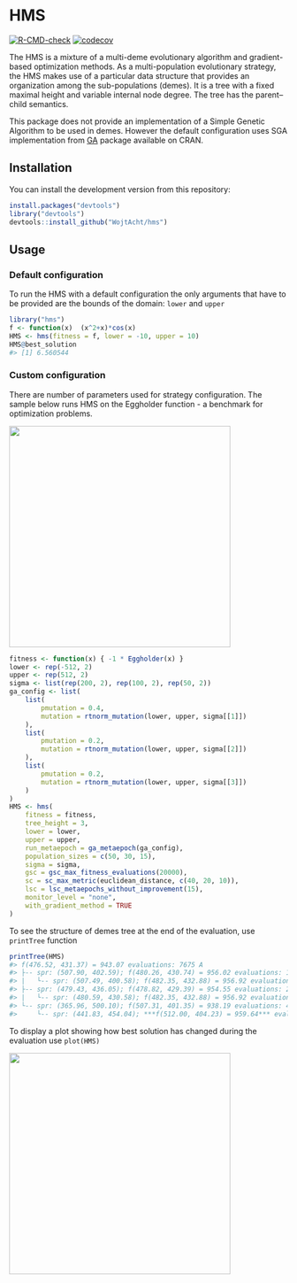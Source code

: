 # HMS
<!-- badges: start -->
[![R-CMD-check](https://github.com/WojtAcht/hms/workflows/R-CMD-check/badge.svg)](https://github.com/WojtAcht/hms/actions)
[![codecov](https://codecov.io/gh/WojtAcht/hms/branch/main/graph/badge.svg)](https://codecov.io/gh/WojtAcht/hms)
<!-- badges: end -->

The HMS is a mixture of a multi-deme evolutionary algorithm and gradient-based optimization methods. As a multi-population evolutionary strategy, the HMS makes use of a particular data structure that provides an organization among the sub-populations (demes). It is a tree with a fixed maximal height and variable internal node degree. The tree has the parent–child semantics.

This package does not provide an implementation of a Simple Genetic Algorithm to be used in demes. However the default configuration uses SGA implementation from [GA](https://github.com/luca-scr/GA) package available on CRAN.


## Installation

You can install the development version from this repository:

```R
install.packages("devtools")
library("devtools")
devtools::install_github("WojtAcht/hms")
```

## Usage

### Default configuration

To run the HMS with a default configuration the only arguments that have to be provided are the bounds of the domain: `lower` and `upper`

```R
library("hms")
f <- function(x)  (x^2+x)*cos(x)
HMS <- hms(fitness = f, lower = -10, upper = 10)
HMS@best_solution
#> [1] 6.560544
```

### Custom configuration
There are number of parameters used for strategy configuration. The sample below runs HMS on the Eggholder function - a benchmark for optimization problems.


<img width="400" src="https://upload.wikimedia.org/wikipedia/commons/thumb/e/e7/Eggholder_function.pdf/page1-1200px-Eggholder_function.pdf.jpg">

```R
fitness <- function(x) { -1 * Eggholder(x) }
lower <- rep(-512, 2)
upper <- rep(512, 2)
sigma <- list(rep(200, 2), rep(100, 2), rep(50, 2))
ga_config <- list(
    list(
        pmutation = 0.4,
        mutation = rtnorm_mutation(lower, upper, sigma[[1]])
    ),
    list(
        pmutation = 0.2,
        mutation = rtnorm_mutation(lower, upper, sigma[[2]])
    ),
    list(
        pmutation = 0.2,
        mutation = rtnorm_mutation(lower, upper, sigma[[3]])
    )
)
HMS <- hms(
    fitness = fitness,
    tree_height = 3,
    lower = lower,
    upper = upper,
    run_metaepoch = ga_metaepoch(ga_config),
    population_sizes = c(50, 30, 15),
    sigma = sigma,
    gsc = gsc_max_fitness_evaluations(20000),
    sc = sc_max_metric(euclidean_distance, c(40, 20, 10)),
    lsc = lsc_metaepochs_without_improvement(15),
    monitor_level = "none",
    with_gradient_method = TRUE
)
```


To see the structure of demes tree at the end of the evaluation, use `printTree` function

```R
printTree(HMS)
#> f(476.52, 431.37) = 943.07 evaluations: 7675 A
#> ├-- spr: (507.90, 402.59); f(480.26, 430.74) = 956.02 evaluations: 1955 A
#> |   └-- spr: (507.49, 400.58); f(482.35, 432.88) = 956.92 evaluations: 879 A
#> ├-- spr: (479.43, 436.05); f(478.82, 429.39) = 954.55 evaluations: 2341 A
#> |   └-- spr: (480.59, 430.58); f(482.35, 432.88) = 956.92 evaluations: 1075 A
#> └-- spr: (365.96, 500.10); f(507.31, 401.35) = 938.19 evaluations: 4293 A
#>     └-- spr: (441.83, 454.04); ***f(512.00, 404.23) = 959.64*** evaluations: 2000 A
```

To display a plot showing how best solution has changed during the evaluation use `plot(HMS)`


<img width="400" src="https://user-images.githubusercontent.com/24687031/143093573-f81b008b-3cd3-4cc2-af51-a3307b319f74.png">
